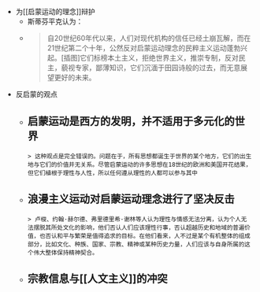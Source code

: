 - 为[[启蒙运动的理念]]辩护
	- 斯蒂芬平克认为：
	-
	  > 自20世纪60年代以来，人们对现代机构的信任已经土崩瓦解，而在21世纪第二个十年，公然反对启蒙运动理念的民粹主义运动蓬勃兴起。[插图]它们标榜本土主义，拒绝世界主义，推崇专制，反对民主，藐视专家，鄙薄知识，它们沉湎于田园诗般的过去，而无意展望更好的未来。
- 反启蒙的观点
	- 启蒙运动是西方的发明，并不适用于多元化的世界
		-
		  > 这种观点是完全错误的。问题在于，所有思想都诞生于世界的某个地方，它们的出生地与它们的价值并无关系。尽管启蒙运动的许多思想在18世纪的欧洲和美国开花结果，但它们植根于理性与人性，所以任何遵从理性的人都可以参与其中
	- 浪漫主义运动对启蒙运动理念进行了坚决反击
		-
		  > 卢梭、约翰·赫尔德、弗里德里希·谢林等人认为理性与情感无法分离，认为个人无法摆脱其所处文化的影响，他们否认人们应该理性行事，否认超越历史和地域的普遍价值，也否认和平与繁荣是值得追求的目标。在他们看来，人不过是某个有机整体的组成部分，比如文化、种族、国家、宗教、精神或某种历史力量，人们应该与自身所属的这个伟大整体保持精神契合。
	- 宗教信息与[[人文主义]]的冲突
		-